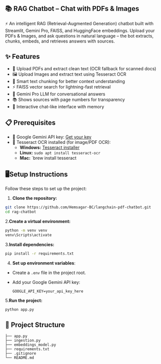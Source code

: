 ## 📚 RAG Chatbot – Chat with PDFs & Images

⚡ An intelligent RAG (Retrieval-Augmented Generation) chatbot built with Streamlit, Gemini Pro, FAISS, and HuggingFace embeddings.
Upload your PDFs & Images, and ask questions in natural language – the bot extracts, chunks, embeds, and retrieves answers with sources.

## ✨ Features
- 📄 Upload PDFs and extract clean text (OCR fallback for scanned docs)  
- 🖼️ Upload Images and extract text using Tesseract OCR  
- 🧩 Smart text chunking for better context understanding  
- ⚡ FAISS vector search for lightning-fast retrieval  
- 🤖 Gemini Pro LLM for conversational answers  
- 📚 Shows sources with page numbers for transparency  
- 💬 Interactive chat-like interface with memory  


## 📋 Prerequisites

- 🔑 Google Gemini API key: [Get your key](https://aistudio.google.com/apikey)
- 🧰 Tesseract OCR installed (for image/PDF OCR):
  - **Windows:** [Tesseract installer](https://github.com/UB-Mannheim/tesseract/wiki)
  - **Linux:**  `sudo apt install tesseract-ocr`  
  - **Mac:**    `brew install tesseract

## 🖥️Setup Instructions

Follow these steps to set up the project:

1. **Clone the repository:**
```bash
git clone https://github.com/Hemsagar-BC/langchain-pdf-chatbot.git
cd rag-chatbot
```
2.**Create a virtual environment:**
```bash
python -m venv venv
venv\Scripts\activate
```
3.**Install dependencies:**
```bash
pip install -r requirements.txt
```
4. **Set up environment variables**:
- Create a `.env` file in the project root.
- Add your Google Gemini API key:
     
     ```
     GOOGLE_API_KEY=your_api_key_here
     ```
5.**Run the project:**
```bash
python app.py
```
## 📂 Project Structure
```
├── app.py                
├── ingestion.py          
├── embeddings_model.py   
├── requirements.txt      
├── .gitignore            
└── README.md
```
          



